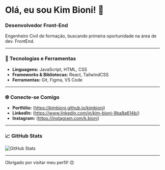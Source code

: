 # Olá, eu sou Kim Bioni! 👋

### Desenvolvedor Front-End

Engenheiro Civil de formação, buscando primeira oportunidade na área de dev. FrontEnd.

---

### 🔧 Tecnologias e Ferramentas

- **Linguagens:** JavaScript, HTML, CSS
- **Frameworks & Bibliotecas:** React, TailwindCSS
- **Ferramentas:** Git, Figma, VS Code

---

### 🌐 Conecte-se Comigo

- **Portfólio:** (https://kimbioni.github.io/kimbioni)
- **LinkedIn:** (https://www.linkedin.com/in/kim-bioni-9ba8a614b/)
- **Instagram:** (https://instagram.com/k.bioni)

---

### 📈 GitHub Stats

![GitHub Stats](https://github-readme-stats.vercel.app/api?username=seuusername&show_icons=true&theme=dracula)

---

Obrigado por visitar meu perfil! 😊

